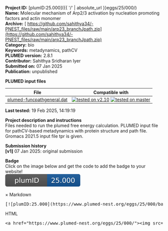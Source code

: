 **Project ID:** [plumID:25.000]({{ '/' | absolute_url }}eggs/25/000/)  
**Name:**  Molecular mechanism of Arp2/3 activation by nucleation promoting factors and actin monomer  
**Archive:** [ https://github.com/sahithya34/-PNEST_files/raw/main/arp23_branchJpath.zip](https://github.com/sahithya34/-PNEST_files/raw/main/arp23_branchJpath.zip)  
**Category:**  bio  
**Keywords:**  metadynamics, pathCV  
**PLUMED version:**  2.8.1  
**Contributor:**  Sahithya Sridharan Iyer  
**Submitted on:** 07 Jan 2025  
**Publication:** unpublished  
  
**PLUMED input files**  
  
| File     | Compatible with |  
|:--------:|:--------:|  
| [plumed-funcpathgeneral.dat](./data/plumed-funcpathgeneral.dat.md) |  [![tested on v2.10](https://img.shields.io/badge/v2.10-passing-green.svg)](data/plumed-funcpathgeneral.dat.plumed.stderr) [![tested on master](https://img.shields.io/badge/master-passing-green.svg)](data/plumed-funcpathgeneral.dat.plumed_master.stderr) |  
  
**Last tested:**  19 Feb 2025, 14:19:19
  
**Project description and instructions**  
Files needed to run the plumed free energy calculation. PLUMED input file for pathCV-based metadynamics with protein structure and path file. Gromacs 2021.5 input file tpr is given.

  
**Submission history**  
**[v1]** 07 Jan 2025: original submission  
  
**Badge**  
Click on the image below and get the code to add the badge to your website!  
<img src="./badge.svg" alt="plumeDnest:25.000" id="myBtn" class="badge">
<div id="myModal" class="modal">
  <div class="modal-content">
    <span class="close">&times;</span>
    Markdown<pre>[![plumID:25.000](https://www.plumed-nest.org/eggs/25/000/badge.svg)](https://www.plumed-nest.org/eggs/25/000/)</pre>
    HTML<pre>&lt;a href="https://www.plumed-nest.org/eggs/25/000/"&gt;&lt;img src="https://www.plumed-nest.org/eggs/25/000/badge.svg" alt="plumID:25.000"&gt;&lt;/a&gt;</pre>
  </div>
</div>
